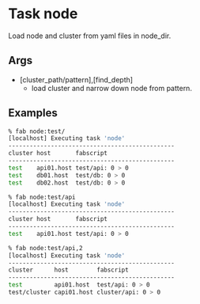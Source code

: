# Task node


Load node and cluster from yaml files in node_dir.

## Args
* [cluster_path/pattern],[find_depth]
  * load cluster and narrow down node from pattern.

## Examples
``` bash
% fab node:test/
[localhost] Executing task 'node'
-----------------------------------------------
cluster host       fabscript
-----------------------------------------------
test    api01.host test/api: 0 > 0
test    db01.host  test/db: 0 > 0
test    db02.host  test/db: 0 > 0

% fab node:test/api
[localhost] Executing task 'node'
-----------------------------------------------
cluster host       fabscript
-----------------------------------------------
test    api01.host test/api: 0 > 0

% fab node:test/api,2
[localhost] Executing task 'node'
-----------------------------------------------
cluster      host        fabscript
-----------------------------------------------
test         api01.host  test/api: 0 > 0
test/cluster capi01.host cluster/api: 0 > 0
```
